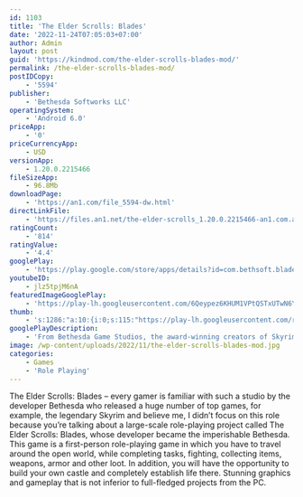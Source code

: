 ```yaml
---
id: 1103
title: 'The Elder Scrolls: Blades'
date: '2022-11-24T07:05:03+07:00'
author: Admin
layout: post
guid: 'https://kindmod.com/the-elder-scrolls-blades-mod/'
permalink: /the-elder-scrolls-blades-mod/
postIDCopy:
    - '5594'
publisher:
    - 'Bethesda Softworks LLC'
operatingSystem:
    - 'Android 6.0'
priceApp:
    - '0'
priceCurrencyApp:
    - USD
versionApp:
    - 1.20.0.2215466
fileSizeApp:
    - 96.8Mb
downloadPage:
    - 'https://an1.com/file_5594-dw.html'
directLinkFile:
    - 'https://files.an1.net/the-elder-scrolls_1.20.0.2215466-an1.com.apk'
ratingCount:
    - '814'
ratingValue:
    - '4.4'
googlePlay:
    - 'https://play.google.com/store/apps/details?id=com.bethsoft.blade'
youtubeID:
    - jlz5tpjM6nA
featuredImageGooglePlay:
    - 'https://play-lh.googleusercontent.com/6Qeypez6KHUM1VPtQSTxUTwN6Yh1yh4DpfcUPNGJ7KUi8f-N3L2A0Oi2h1suEk0d3Stv'
thumb:
    - 's:1286:"a:10:{i:0;s:115:"https://play-lh.googleusercontent.com/r8Sc4ZI3bW-Oo3DfjeRo98QG3rlUfo65yWNJxST_N5vBbt4_SkkQh2zq7FpK8iorEwg=w526-h296";i:1;s:115:"https://play-lh.googleusercontent.com/vvQ7XAVglBTSk0qtVfshILiFL6PwTkkzOeLFY4OfF2qdSJMYodqT2BnHWpSWHQXTEig=w526-h296";i:2;s:115:"https://play-lh.googleusercontent.com/2LwK-FuxRWlI44AVV_Z3Mbav-p26MCBSh-RO3-nN8o0Z0nGh5Cu_QKjofsmfhEkfxWA=w526-h296";i:3;s:114:"https://play-lh.googleusercontent.com/BGT1xx_KrhD3hmPkjFwacEIlbr31ske4xZPZcr9ZRi2IEVOmJIOmLsdl8sa2yEd0aw=w526-h296";i:4;s:114:"https://play-lh.googleusercontent.com/p1JPHRvHlmvdlgZDxwU1efAXGcz1D1ceankwDe1wLssq1DYd5LJuDe08TvS_UcP2tA=w526-h296";i:5;s:116:"https://play-lh.googleusercontent.com/OvzqjXSnHSFkXFCAJE2YZLj0eYXQ0MLnjyHjYP8F8KiqjgJn0yirlUJJgMNPHz06a--i=w526-h296";i:6;s:115:"https://play-lh.googleusercontent.com/0OYjpJu9ZLCbrNeQFhFez_G4Kdq4fymknEt4P36VWlumh0pBJg9XooG3Gdrk6JMYVtQ=w526-h296";i:7;s:116:"https://play-lh.googleusercontent.com/BumEPQJSpgiToamGr3TA82d404ZEj_N9qxdQKTOAJqQpnOOz5AVKELxz_3Uxeoggq9KD=w526-h296";i:8;s:114:"https://play-lh.googleusercontent.com/ZQnzuL0aC2Nza6M-BnrvBfn5bGE0vHNhujHIQyLVD-yBT34AvQjgA_juviVJuy98AQ=w526-h296";i:9;s:115:"https://play-lh.googleusercontent.com/bX1Yyr6E4ZwhuRQE5PlcXJHyq43-i-B4sBycZZuTQJVLAO3UDuZ6tOQzltV4U9oiEok=w526-h296";}";'
googlePlayDescription:
    - 'From Bethesda Game Studios, the award-winning creators of Skyrim, comes The Elder Scrolls: Blades – a classic dungeon crawler reimagined.. The Blades, the Empire’s top agents, are forced into exile. On the run, you return to your hometown to find it destroyed.. QUEST and Experience stunning dungeon adventures.'
image: /wp-content/uploads/2022/11/the-elder-scrolls-blades-mod.jpg
categories:
    - Games
    - 'Role Playing'
---
```


The Elder Scrolls: Blades – every gamer is familiar with such a studio by the developer Bethesda who released a huge number of top games, for example, the legendary Skyrim and believe me, I didn’t focus on this role because you’re talking about a large-scale role-playing project called The Elder Scrolls: Blades, whose developer became the imperishable Bethesda. This game is a first-person role-playing game in which you have to travel around the open world, while completing tasks, fighting, collecting items, weapons, armor and other loot. In addition, you will have the opportunity to build your own castle and completely establish life there. Stunning graphics and gameplay that is not inferior to full-fledged projects from the PC.